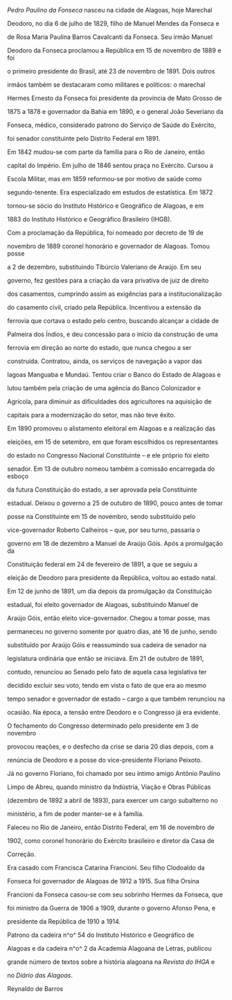 

*Pedro Paulino da Fonseca* nasceu na cidade de Alagoas, hoje Marechal

Deodoro, no dia 6 de julho de 1829, filho de Manuel Mendes da Fonseca e

de Rosa Maria Paulina Barros Cavalcanti da Fonseca. Seu irmão Manuel

Deodoro da Fonseca proclamou a República em 15 de novembro de 1889 e foi

o primeiro presidente do Brasil, até 23 de novembro de 1891. Dois outros

irmãos também se destacaram como militares e políticos: o marechal

Hermes Ernesto da Fonseca foi presidente da província de Mato Grosso de

1875 a 1878 e governador da Bahia em 1890, e o general João Severiano da

Fonseca, médico, considerado patrono do Serviço de Saúde do Exército,

foi senador constituinte pelo Distrito Federal em 1891.



Em 1842 mudou-se com parte da família para o Rio de Janeiro, então

capital do Império. Em julho de 1846 sentou praça no Exército. Cursou a

Escola Militar, mas em 1859 reformou-se por motivo de saúde como

segundo-tenente. Era especializado em estudos de estatística. Em 1872

tornou-se sócio do Instituto Histórico e Geográfico de Alagoas, e em

1883 do Instituto Histórico e Geográfico Brasileiro (IHGB).



Com a proclamação da República, foi nomeado por decreto de 19 de

novembro de 1889 coronel honorário e governador de Alagoas. Tomou posse

a 2 de dezembro, substituindo Tibúrcio Valeriano de Araújo. Em seu

governo, fez gestões para a criação da vara privativa de juiz de direito

dos casamentos, cumprindo assim as exigências para a institucionalização

do casamento civil, criado pela República. Incentivou a extensão da

ferrovia que cortava o estado pelo centro, buscando alcançar a cidade de

Palmeira dos Índios, e deu concessão para o início da construção de uma

ferrovia em direção ao norte do estado, que nunca chegou a ser

construída. Contratou, ainda, os serviços de navegação a vapor das

lagoas Manguaba e Mundaú. Tentou criar o Banco do Estado de Alagoas e

lutou também pela criação de uma agência do Banco Colonizador e

Agrícola, para diminuir as dificuldades dos agricultores na aquisição de

capitais para a modernização do setor, mas não teve êxito.



Em 1890 promoveu o alistamento eleitoral em Alagoas e a realização das

eleições, em 15 de setembro, em que foram escolhidos os representantes

do estado no Congresso Nacional Constituinte – e ele próprio foi eleito

senador. Em 13 de outubro nomeou também a comissão encarregada do esboço

da futura Constituição do estado, a ser aprovada pela Constituinte

estadual. Deixou o governo a 25 de outubro de 1890, pouco antes de tomar

posse na Constituinte em 15 de novembro, sendo substituído pelo

vice-governador Roberto Calheiros – que, por seu turno, passaria o

governo em 18 de dezembro a Manuel de Araújo Góis. Após a promulgação da

Constituição federal em 24 de fevereiro de 1891, a que se seguiu a

eleição de Deodoro para presidente da República, voltou ao estado natal.



Em 12 de junho de 1891, um dia depois da promulgação da Constituição

estadual, foi eleito governador de Alagoas, substituindo Manuel de

Araújo Góis, então eleito vice-governador. Chegou a tomar posse, mas

permaneceu no governo somente por quatro dias, até 16 de junho, sendo

substituído por Araújo Góis e reassumindo sua cadeira de senador na

legislatura ordinária que então se iniciava. Em 21 de outubro de 1891,

contudo, renunciou ao Senado pelo fato de aquela casa legislativa ter

decidido excluir seu voto, tendo em vista o fato de que era ao mesmo

tempo senador e governador de estado – cargo a que também renunciou na

ocasião. Na época, a tensão entre Deodoro e o Congresso já era evidente.

O fechamento do Congresso determinado pelo presidente em 3 de novembro

provocou reações, e o desfecho da crise se daria 20 dias depois, com a

renúncia de Deodoro e a posse do vice-presidente Floriano Peixoto.



Já no governo Floriano, foi chamado por seu íntimo amigo Antônio Paulino

Limpo de Abreu, quando ministro da Indústria, Viação e Obras Públicas

(dezembro de 1892 a abril de 1893), para exercer um cargo subalterno no

ministério, a fim de poder manter-se e à família.



Faleceu no Rio de Janeiro, então Distrito Federal, em 16 de novembro de

1902, como coronel honorário do Exército brasileiro e diretor da Casa de

Correção.



Era casado com Francisca Catarina Francioni. Seu filho Clodoaldo da

Fonseca foi governador de Alagoas de 1912 a 1915. Sua filha Orsina

Francioni da Fonseca casou-se com seu sobrinho Hermes da Fonseca, que

foi ministro da Guerra de 1906 a 1909, durante o governo Afonso Pena, e

presidente da República de 1910 a 1914.



Patrono da cadeira n^o^ 54 do Instituto Histórico e Geográfico de

Alagoas e da cadeira n^o^ 2 da Academia Alagoana de Letras, publicou

grande número de textos sobre a história alagoana na *Revista do IHGA* e

no *Diário das Alagoas*.



Reynaldo de Barros



